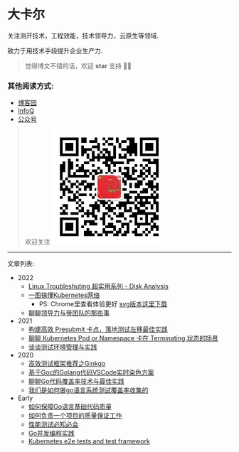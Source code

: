 
# 大卡尔

关注测开技术，工程效能，技术领导力，云原生等领域. 

致力于用技术手段提升企业生产力.

> 觉得博文不错的话，欢迎 **star** 支持 👏👏

### 其他阅读方式:

* [博客园](https://www.cnblogs.com/jinsdu/)
* [InfoQ](https://www.infoq.cn/u/carlji)
* [公众号](https://mp.weixin.qq.com/mp/appmsgalbum?__biz=Mzg5NDEzNzk3OQ==&action=getalbum&album_id=2260349018448953348&scene=173&from_msgid=&from_itemidx=&count=3&nolastread=1#wechat_redirect)

> 欢迎关注
> ![](qrcode.jpg) 

---
文章列表:
* 2022
    * [Linux Troubleshuting 超实用系列 - Disk Analysis](2022/Linux-Troubleshuting-%E8%B6%85%E5%AE%9E%E7%94%A8%E7%B3%BB%E5%88%97%E4%B9%8B-Disk-Analysis.md)
    * [一图搞懂Kubernetes网络](2022/一图搞懂Kubernetes网络.png)
        * PS: Chrome里查看体验更好 [svg版本这里下载](2022/一图搞懂Kubernetes网络.svg) 
    * [聊聊领导力与带团队的那些事](2022/聊聊领导力与带团队那些事.md)
* 2021
    * [构建高效 Presubmit 卡点，落地测试左移最佳实践](2021/构建高效Presubmit卡点，落地测试左移最佳实践.md)
    * [聊聊 Kubernetes Pod or Namespace 卡在 Terminating 状态的场景](2021/聊聊Kubernetes-Pod-or-Namespace卡在Terminating状态的场景.md)
    * [谈谈测试环境管理与实践](2021/谈谈测试环境管理与实践.md)        
* 2020
    * [高效测试框架推荐之Ginkgo](2020/高效测试框架推荐之Ginkgo.md)
    * [基于Goc的Golang代码VSCode实时染色方案](2020/基于Goc的Golang代码VSCode实时染色方案.md)
    * [聊聊Go代码覆盖率技术与最佳实践](2020/聊聊Go代码覆盖率技术与最佳实践.md)
    * [我们是如何做go语言系统测试覆盖率收集的](2020/我们是如何做go语言系统测试覆盖率收集的？.md)
* Early
    * [如何保障Go语言基础代码质量](early/如何保障Go语言基础代码质量？.md)
    * [如何负责一个项目的质量保证工作](early/如何负责一个项目的质量保证工作.md)
    * [性能测试必知必会](early/性能测试必知必会.md)
    * [Go并发编程实践](early/Go并发编程实践.md)
    * [Kubernetes e2e tests and test framework](early/kubernetes-e2e-tests-and-test-framework.md)